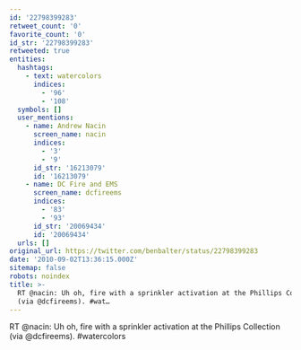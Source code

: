 ```yaml
---
id: '22798399283'
retweet_count: '0'
favorite_count: '0'
id_str: '22798399283'
retweeted: true
entities:
  hashtags:
    - text: watercolors
      indices:
        - '96'
        - '108'
  symbols: []
  user_mentions:
    - name: Andrew Nacin
      screen_name: nacin
      indices:
        - '3'
        - '9'
      id_str: '16213079'
      id: '16213079'
    - name: DC Fire and EMS
      screen_name: dcfireems
      indices:
        - '83'
        - '93'
      id_str: '20069434'
      id: '20069434'
  urls: []
original_url: https://twitter.com/benbalter/status/22798399283
date: '2010-09-02T13:36:15.000Z'
sitemap: false
robots: noindex
title: >-
  RT @nacin: Uh oh, fire with a sprinkler activation at the Phillips Collection
  (via @dcfireems). #wat…
---
```


RT @nacin: Uh oh, fire with a sprinkler activation at the Phillips Collection (via @dcfireems). #watercolors